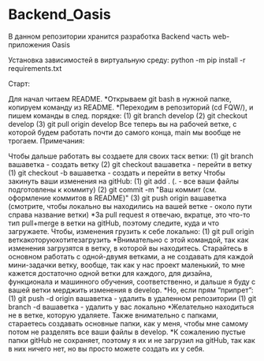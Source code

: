 # Backend_Oasis
В данном репозитории хранится разработка Backend часть web-приложения Oasis

Установка зависимостей в виртуальную среду: 
python -m pip install -r requirements.txt

Старт:

Для начал читаем README.
*Открываем git bash в нужной папке, копируем команду из README.
*Переходим в репозиторий (cd FQW/), и пишем команды в след. порядке:
(1) git branch develop
(2) git checkout develop
(3) git pull origin develop
Все теперь вы на рабочей ветке, с которой будем работать почти до самого конца, main мы вообще не трогаем.
Примечания:

Чтобы дальше работать вы создаете для своих таск ветки:
(1) git branch вашаветка - создать ветку
(2) git checkout вашаветка - перейти в ветку
(1) git checkout -b вашаветка - создать и перейти в ветку
Чтобы закинуть ваши изменения на gitHub:
(1) git add . (. - все ваши файлы подготовлены к коммиту)
(2) git commit -m "Ваш коммит (см. оформление коммитов в README)"
(3) git push origin вашаветка (смотрите, чтобы локально вы находились на вашей ветке - около пути справа название ветки)
*За pull request я отвечаю, вкратце, это что-то тип pull+merge в ветки на gitHub, поэтому следите, куда и что загружаете.
Чтобы, изменения грузить к себе локально:
(1) git pull origin веткакоторуюхотитезагрузить
*Внимательно с этой командой, так как изменения загрузятся в ветку, в которой вы находитесь.
Старайтесь в основном работать с одной-двумя ветками, а не создавать для каждой мини-задачки ветку, вообще, так как у нас проект маленький, то мне кажется достаточно одной ветки для каждого, для дизайна, функционала и машинного обучения, соответственно, и дальше я буду с вашей ветки мерджить изменения в develop.
*Но, если прям “припрет”:
(1) git push -d origin вашаветка - удалить в удаленном репозитории
(1) git branch -d вашаветка - удалить у вас локально
*Желательно находиться не в ветке, которую удаляете.
Также внимательно с папками, стараетесь создавать основные папки, как у меня, чтобы мне самому потом не разделять все ваши файлы в develop.
*К сожалению пустые папки gitHub не сохраняет, поэтому я их и не загрузил на gitHub, так как в них ничего нет, но вы просто можете создать их у себя.
